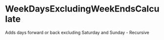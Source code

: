 # WeekDaysExcludingWeekEndsCalculate
Adds days forward or back excluding Saturday and Sunday - Recursive
